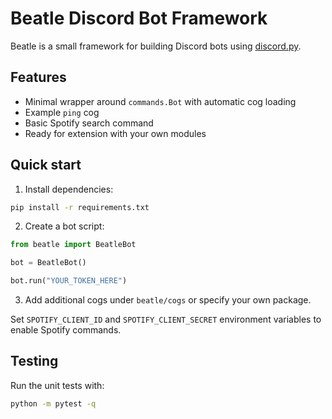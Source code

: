 # Beatle Discord Bot Framework

Beatle is a small framework for building Discord bots using [discord.py](https://discordpy.readthedocs.io/).

## Features

- Minimal wrapper around `commands.Bot` with automatic cog loading
- Example `ping` cog
- Basic Spotify search command
- Ready for extension with your own modules

## Quick start

1. Install dependencies:

```bash
pip install -r requirements.txt
```

2. Create a bot script:

```python
from beatle import BeatleBot

bot = BeatleBot()

bot.run("YOUR_TOKEN_HERE")
```

3. Add additional cogs under `beatle/cogs` or specify your own package.

Set `SPOTIFY_CLIENT_ID` and `SPOTIFY_CLIENT_SECRET` environment variables to enable Spotify commands.

## Testing

Run the unit tests with:

```bash
python -m pytest -q
```
